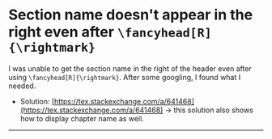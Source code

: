 # Section name doesn't appear in the right even after `\fancyhead[R]{\rightmark}`

I was unable to get the section name in the right of the header even after using `\fancyhead[R]{\rightmark}`. After some googling, I found what I needed.

* Solution: [https://tex.stackexchange.com/a/641468](https://tex.stackexchange.com/a/641468) &rarr; this solution also shows how to display chapter name as well.

---
